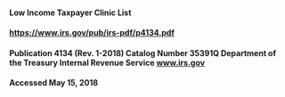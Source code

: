 #### Low Income Taxpayer Clinic List
#### https://www.irs.gov/pub/irs-pdf/p4134.pdf
#### Publication 4134 (Rev. 1-2018) Catalog Number 35391Q Department of the Treasury Internal Revenue Service www.irs.gov
#### Accessed May 15, 2018
